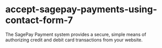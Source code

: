 # accept-sagepay-payments-using-contact-form-7
The SagePay Payment system provides a secure, simple means of authorizing credit and debit card transactions from your website.

